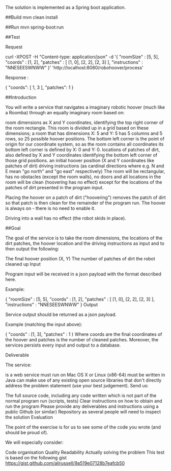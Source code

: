 The solution is implemented as a Spring boot application.

##Build
mvn clean install

##Run
mvn spring-boot:run

##Test

Request

curl -XPOST -H "Content-type: application/json" -d '{
  "roomSize" : [5, 5],
  "coords" : [1, 2],
  "patches" : [
    [1, 0],
    [2, 2],
    [2, 3]
  ],
  "instructions" : "NNESEESWNWW"
}' 'http://localhost:8080/robohoover/process'

Response :

{
    "coords": [
        1,
        3
    ],
    "patches": 1
}

##Introduction

You will write a service that navigates a imaginary robotic hoover (much like a Roomba) through an equally imaginary room based on:

room dimensions as X and Y coordinates, identifying the top right corner of the room rectangle. This room is divided up in a grid based on these dimensions; a room that has dimensions X: 5 and Y: 5 has 5 columns and 5 rows, so 25 possible hoover positions. The bottom left corner is the point of origin for our coordinate system, so as the room contains all coordinates its bottom left corner is defined by X: 0 and Y: 0.
locations of patches of dirt, also defined by X and Y coordinates identifying the bottom left corner of those grid positions.
an initial hoover position (X and Y coordinates like patches of dirt)
driving instructions (as cardinal directions where e.g. N and E mean "go north" and "go east" respectively)
The room will be rectangular, has no obstacles (except the room walls), no doors and all locations in the room will be clean (hoovering has no effect) except for the locations of the patches of dirt presented in the program input.

Placing the hoover on a patch of dirt ("hoovering") removes the patch of dirt so that patch is then clean for the remainder of the program run. The hoover is always on - there is no need to enable it.

Driving into a wall has no effect (the robot skids in place).

##Goal

The goal of the service is to take the room dimensions, the locations of the dirt patches, the hoover location and the driving instructions as input and to then output the following:

The final hoover position (X, Y)
The number of patches of dirt the robot cleaned up
Input

Program input will be received in a json payload with the format described here.

Example:

{
  "roomSize" : [5, 5],
  "coords" : [1, 2],
  "patches" : [
    [1, 0],
    [2, 2],
    [2, 3]
  ],
  "instructions" : "NNESEESWNWW"
}
Output

Service output should be returned as a json payload.

Example (matching the input above):

{
  "coords" : [1, 3],
  "patches" : 1
}
Where coords are the final coordinates of the hoover and patches is the number of cleaned patches. Moreover, the services persists every input and output to a database.

Deliverable

The service:

is a web service
must run on Mac OS X or Linux (x86-64)
must be written in Java
can make use of any existing open source libraries that don't directly address the problem statement (use your best judgement).
Send us:

The full source code, including any code written which is not part of the normal program run (scripts, tests)
Clear instructions on how to obtain and run the program
Please provide any deliverables and instructions using a public Github (or similar) Repository as several people will need to inspect the solution
Evaluation

The point of the exercise is for us to see some of the code you wrote (and should be proud of).

We will especially consider:

Code organisation
Quality
Readability
Actually solving the problem
This test is based on the following gist https://gist.github.com/alirussell/9a519e07128b7eafcb50